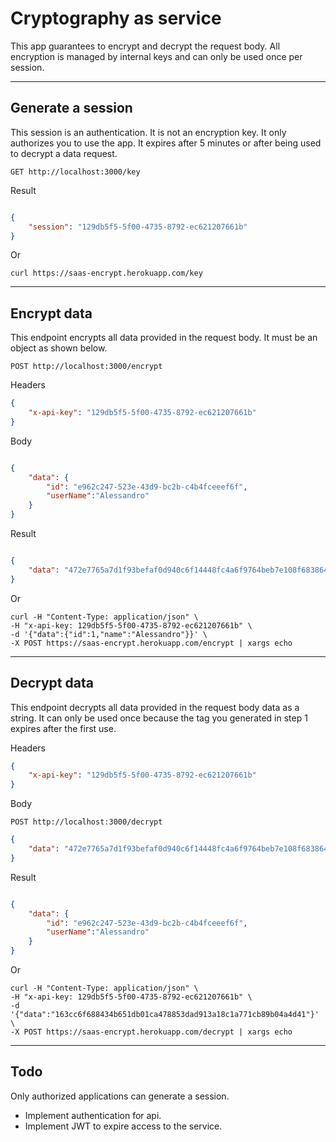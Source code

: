 # Cryptography as service

This app guarantees to encrypt and decrypt the request body.
All encryption is managed by internal keys and can only be used once per session.

---

## Generate a session

This session is an authentication.
It is not an encryption key. It only authorizes you to use the app.
It expires after 5 minutes or after being used to decrypt a data request.

`GET http://localhost:3000/key`

Result

```json

{
    "session": "129db5f5-5f00-4735-8792-ec621207661b"
}

```

Or

```shell
curl https://saas-encrypt.herokuapp.com/key
```

---

## Encrypt data

This endpoint encrypts all data provided in the request body.
It must be an object as shown below.

`POST http://localhost:3000/encrypt`

Headers

```json
{
    "x-api-key": "129db5f5-5f00-4735-8792-ec621207661b"
}
```

Body

```json

{
    "data": {
        "id": "e962c247-523e-43d9-bc2b-c4b4fceeef6f",
        "userName":"Alessandro"
    }
}

```

Result

```json

{
    "data": "472e7765a7d1f93befaf0d940c6f14448fc4a6f9764beb7e108f6838647036a47e28931f3e9071533d01df1af17d707ad6f5f76cf4835dbf0d15b7110a30c682308bda6f82"
}

```

Or

```shell
curl -H "Content-Type: application/json" \
-H "x-api-key: 129db5f5-5f00-4735-8792-ec621207661b" \
-d '{"data":{"id":1,"name":"Alessandro"}}' \
-X POST https://saas-encrypt.herokuapp.com/encrypt | xargs echo
```

---

## Decrypt data

This endpoint decrypts all data provided in the request body data as a string.
It can only be used once because the tag you generated in step 1 expires after the first use.

Headers

```json
{
    "x-api-key": "129db5f5-5f00-4735-8792-ec621207661b"
}
```

Body

`POST http://localhost:3000/decrypt`

```json
{
    "data": "472e7765a7d1f93befaf0d940c6f14448fc4a6f9764beb7e108f6838647036a47e28931f3e9071533d01df1af17d707ad6f5f76cf4835dbf0d15b7110a30c682308bda6f82"
}

```

Result

```json

{
    "data": {
        "id": "e962c247-523e-43d9-bc2b-c4b4fceeef6f",
        "userName":"Alessandro"
    }
}

```

Or

```shell
curl -H "Content-Type: application/json" \
-H "x-api-key: 129db5f5-5f00-4735-8792-ec621207661b" \
-d '{"data":"163cc6f688434b651db01ca478853dad913a18c1a771cb89b04a4d41"}' \
-X POST https://saas-encrypt.herokuapp.com/decrypt | xargs echo
```

---

## Todo

Only authorized applications can generate a session.

- Implement authentication for api.
- Implement JWT to expire access to the service.
